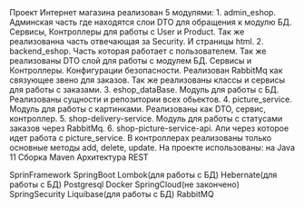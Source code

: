 <link rel="stylesheet" href="https://cdn.jsdelivr.net/gh/devicons/devicon@latest/devicon.min.css">
Проект Интернет магазина реализован 5 модулями:
1. admin_eshop. Админская часть где находятся слои DTO для обращения к модулю БД. Сервисы, Контроллеры для работы с User и Product. 
Так же реализованна часть отвечающая за Security. И страницы html.
2. backend_eshop. Часть которая работает с пользователем. Так же реализованы DTO слой для работы с модулем БД. Сервисы и Контроллеры. Конфигурации безопасности. 
Реализован RabbitMq как связующее звено для заказов. Так же реализованы классы и сервисы для работы с заказами.
3. eshop_dataBase. Модуль для работы с БД. Реализованы сущности и репозитории всех обьектов.
4. picture_service. Модуль для работы с картинками. Реализованы как DTO, сервис, контроллер.
5. shop-delivery-service. Модуль для работы с статусами заказов через RabbitMq.
6. shop-picture-service-api. Апи через которое идет работа с picture_service.
В контроллерах реализованы только основные методы add, delete, update.
На проекте использованы:
на Java 11
Сборка Maven
Архитектура REST

SprinFramework
SpringBoot
Lombok(для работы с БД)
Hebernate(для работы с БД)
Postgresql
Docker
SpringCloud(не закончено)
SpringSecurity
Liquibase(для работы с БД)
RabbitMQ
<!-- in your header -->
<link rel="stylesheet" href="https://cdn.jsdelivr.net/gh/devicons/devicon@latest/devicon.min.css">

<!-- in your body -->
<i class="devicon-devicon-plain"></i>
